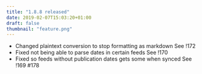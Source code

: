 ```yaml
---
title: "1.8.8 released"
date: 2019-02-07T15:03:20+01:00
draft: false
thumbnail: "feature.png"
---
```


*   Changed plaintext conversion to stop formatting as markdown
    See !172
*   Fixed not being able to parse dates in certain feeds
    See !170
*   Fixed so feeds without publication dates gets some when synced
    See !169 #178

